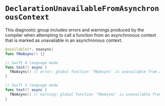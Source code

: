 # `DeclarationUnavailableFromAsynchronousContext`

This diagnostic group includes errors and warnings produced by the compiler when attempting to call a function from an asynchronous context that is marked as unavailable in an asynchronous context.

```swift
@available(*, noasync)
func fNoAsync() {}

// Swift 6 language mode
func test() async {
  fNoAsync() // error: global function 'fNoAsync' is unavailable from asynchronous contexts
}

// Swift 5 language mode
func test() async {
  fNoAsync() // warning: global function 'fNoAsync' is unavailable from asynchronous contexts; this is an error in the Swift 6 language mode
}
```
